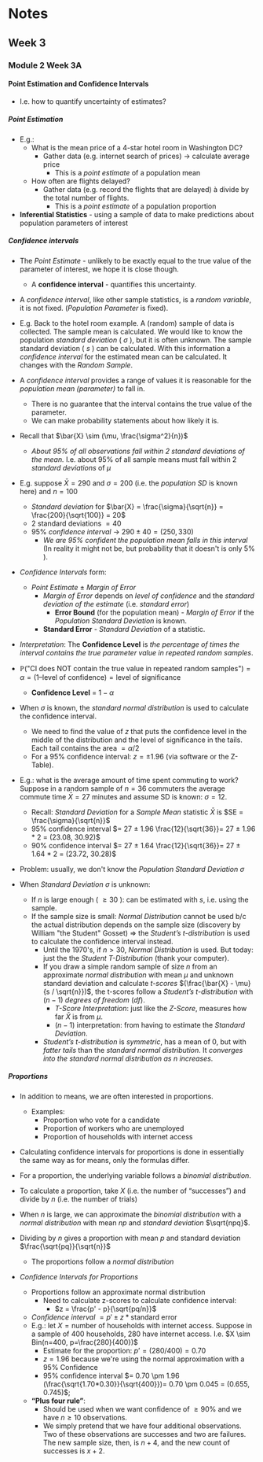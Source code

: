 # Notes
## Week 3
### Module 2 Week 3A
#### Point Estimation and Confidence Intervals
- I.e. how to quantify uncertainty of estimates?

##### Point Estimation
- E.g.:
  - What is the mean price of a 4-star hotel room in Washington DC?
    - Gather data (e.g. internet search of prices) -> calculate average price
      - This is a *point estimate* of a population mean
  - How often are flights delayed?
    - Gather data (e.g. record the flights that are delayed) à divide by the total
    number of flights.
      - This is a *point estimate* of a population proportion
- **Inferential Statistics** - using a sample of data to make predictions about
population parameters of interest

##### Confidence intervals
- The *Point Estimate* - unlikely to be exactly equal to the true value of
the parameter of interest, we hope it is close though.
  - A **confidence interval** - quantifies this uncertainty.
- A *confidence interval*, like other sample statistics, is a *random
variable*, it is not fixed. (*Population Parameter* is fixed).
- E.g. Back to the hotel room example. A (random) sample of data is
collected. The sample mean is calculated. We would like to know the
population *standard deviation* ( $\sigma$ ), but it is often unknown. The
sample standard deviation ( $s$ ) can be calculated. With this information
a *confidence interval* for the estimated mean can be calculated. It changes with the *Random Sample*.

- A *confidence interval* provides a range of values it is reasonable for the
*population mean (parameter)* to fall in.
  - There is no guarantee that the interval contains the true value of the parameter.
  - We can make probability statements about how likely it is.
- Recall that $\bar{X} \sim (\mu, \frac{\sigma^2}{n})$
  - *About 95% of all observations fall within 2 standard deviations of the mean.* I.e. about 95% of all sample means must fall within 2 *standard deviations* of $\mu$
- E.g. suppose $\bar{X} = 290$ and $\sigma = 200$ (i.e. the *population SD* is known here) and $n = 100$
  - *Standard deviation* for $\bar{X} = \frac{\sigma}{\sqrt{n}} = \frac{200}{\sqrt{100}} = 20$
  - 2 standard deviations $= 40$
  - 95% *confidence interval* -> $290 \pm 40 = (250, 330)$
    - *We are 95% confident the population mean falls in this interval* (In reality it might not be, but probability that it doesn't is only $5\%$ ).

- *Confidence Intervals* form:
  - *Point Estimate* $\pm$ *Margin of Error*
    - *Margin of Error* depends on *level of confidence* and the *standard deviation of the
  estimate* (i.e. *standard error*)
      - **Error Bound** (for the population mean) - *Margin of Error* if the *Population* *Standard Deviation* is known.
    - **Standard Error** - *Standard Deviation* of a statistic.
- *Interpretation*: The **Confidence Level** is *the percentage of times the interval contains the true parameter value in repeated random samples*.
- $\mathbb{P}(\text{"CI does NOT contain the true value in repeated random samples"}) = \alpha = (1 – \text{level of confidence}) = \text{level of significance}$
  - **Confidence Level** = $1 - \alpha$


- When $\sigma$ is known, the *standard normal distribution* is used to
calculate the confidence interval.
  - We need to find the value of $z$ that puts the confidence level in the middle of
  the distribution and the level of significance in the tails. Each tail contains the area $=\alpha / 2$
  - For a 95% confidence interval: $z = \pm 1.96$ (via software or the Z-Table).
- E.g.: what is the average amount of time spent commuting to
work? Suppose in a random sample of $n=36$ commuters the average
commute time $\bar{X} = 27$ minutes and assume SD is known: $\sigma = 12$.
  - Recall: *Standard Deviation* for a *Sample Mean* statistic $\bar{X}$ is $SE = \frac{\sigma}{\sqrt{n}}$
  - 95% confidence interval $= 27 ± 1.96 \frac{12}{\sqrt{36}}= 27 ± 1.96 * 2 = (23.08, 30.92)$
  - 90% confidence interval $= 27 ± 1.64 \frac{12}{\sqrt{36}}= 27 ± 1.64 * 2 = (23.72, 30.28)$

- Problem: usually, we don't know the *Population Standard Deviation* $\sigma$
- When *Standard Deviation* $\sigma$ is unknown: 
  - If $n$ is large enough ( $\geq 30$ ): can be estimated with $s$, i.e. using the sample.
  - If the sample size is small: *Normal Distribution* cannot be used b/c the actual distribution depends on the sample size (discovery by William "the Student" Gosset) => the *Student’s t-distribution* is used to calculate the confidence interval instead.
    - Until the 1970's, if $n > 30$, *Normal Distribution* is used. But today: just the the *Student T-Distribution* (thank your computer).
    - If you draw a simple random sample of size $n$ from an approximate
    *normal distribution* with mean $\mu$ and unknown standard deviation
    and calculate *t-scores* $(\frac{\bar{X} - \mu}{s / \sqrt{n}})$, the t-scores follow a *Student’s t-distribution* with $(n − 1)$ *degrees of freedom* (*df*).
      - *T-Score Interpretation*: just like the *Z-Score*, measures how far $\bar{X}$ is from $\mu$.
      - $(n - 1)$ interpretation: from having to estimate the *Standard Deviation*.
    - *Student’s t-distribution* is *symmetric*, has a mean of $0$, but with *fatter tails* than the
    *standard normal distribution*. It *converges into the standard normal
    distribution as $n$ increases*. 

##### Proportions
- In addition to means, we are often interested in proportions.
  - Examples:
    - Proportion who vote for a candidate
    - Proportion of workers who are unemployed
    - Proportion of households with internet access
- Calculating confidence intervals for proportions is done in essentially the same way as for means,
only the formulas differ.
- For a proportion, the underlying variable follows a *binomial distribution*.
- To calculate a proportion, take $X$ (i.e. the number of “successes”) and divide by $n$ (i.e. the number of trials)
- When $n$ is large, we can approximate the *binomial distribution* with a *normal distribution* with
mean $np$ and *standard deviation* $\sqrt{npq}$.
- Dividing by $n$ gives a proportion with mean $p$ and standard deviation $\frac{\sqrt{pq}}{\sqrt{n}}$
  - The proportions follow a *normal distribution*

- *Confidence Intervals for Proportions*
  - Proportions follow an approximate normal distribution
    - Need to calculate z-scores to calculate confidence interval:
      - $z = \frac{p' - p}{\sqrt{pq/n}}$ 
  - *Confidence interval* $= p' \pm z * \text{standard error}$
  - E.g.: let $X = \text{number of households with internet access}$. Suppose in a
  sample of $400$ households, $280$ have internet access. I.e. $X \sim Bin(n=400, p=\frac{280}{400})$
    - Estimate for the proportion: $p’ = (280/400) = 0.70$
    - $z = 1.96$ because we're using the normal approximation with a 95% Confidence
    - 95% confidence interval $= 0.70 \pm 1.96 (\frac{\sqrt{1.70*0.30}}{\sqrt{400}})= 0.70 \pm 0.045 = (0.655, 0.745)$; 
  - **“Plus four rule”**:
    - Should be used when we want confidence of $\geq 90\%$ and we have $n \geq 10$ observations. 
    - We simply pretend that we have four additional observations. Two of these observations are successes and two are failures. The new sample size, then, is $n + 4$, and the new count of successes is $x + 2$.